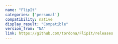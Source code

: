 ```yaml
---
name: "FlipIt"
categories: ['personal']
compatibility: native
display_result: "Compatible"
version_from: "NA"
link: https://github.com/tordona/FlipIt/releases
---
```

